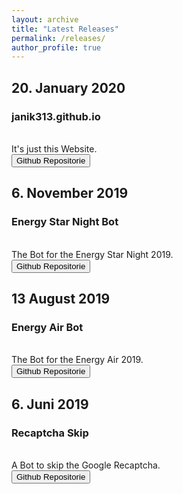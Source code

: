 ```yaml
---
layout: archive
title: "Latest Releases"
permalink: /releases/
author_profile: true
---
```


<h2>20. January 2020</h2>
<h3>janik313.github.io</h3>
<br>It's just this Website.
<br><button onclick="window.location.href='https://github.com/Janik313/janik313.github.io'">Github Repositorie</button>
<h2>6. November 2019</h2>
<h3>Energy Star Night Bot</h3>
<br>The Bot for the Energy Star Night 2019.
<br><button onclick="window.location.href='https://github.com/Janik313/EnergyStarNightBot2019'">Github Repositorie</button>
<h2>13 August 2019</h2>
<h3>Energy Air Bot</h3>
<br>The Bot for the Energy Air 2019.
<br><button onclick="window.location.href='https://github.com/Janik313/EnergyAirBot2019'">Github Repositorie</button>
<h2>6. Juni 2019</h2>
<h3>Recaptcha Skip</h3>
<br>A Bot to skip the Google Recaptcha.
<br><button onclick="window.location.href='https://github.com/Janik313/recaptchaSkip'">Github Repositorie</button>
